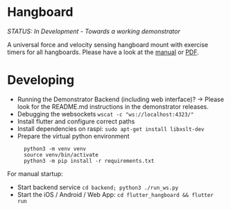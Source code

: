 # Hangboard 

*STATUS: In Development - Towards a working demonstrator*

A universal force and velocity sensing hangboard mount with exercise timers for all hangboards. 
Please have a look at the [manual](https://8ch9azbsfifz.github.io/hangboard/doc/index.html) or
[PDF](./doc/Manual.pdf).


# Developing
+ Running the Demonstrator Backend (including web interface)? -> Please look for the README.md instructions in the demonstrator releases.
+ Debugging the websockets `wscat -c "ws://localhost:4323/"`
+ Install flutter and configure correct paths
+ Install dependencies on raspi: `sudo apt-get install libxslt-dev`
+ Prepare the virtual python environment
  ```
    python3 -m venv venv
    source venv/bin/activate
    python3 -m pip install -r requirements.txt
  ```

For manual startup:
+ Start backend service ```cd backend; python3 ./run_ws.py ```
+ Start the iOS / Android / Web App: `cd flutter_hangboard && flutter run`




